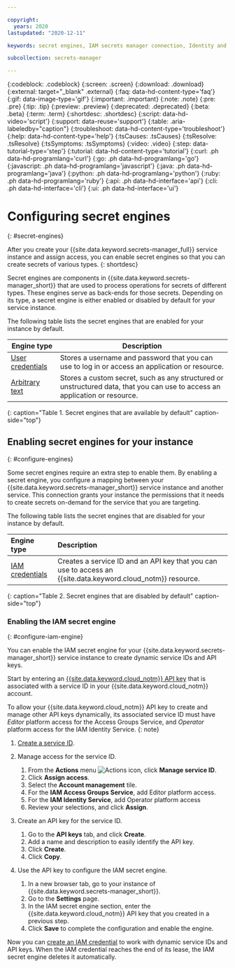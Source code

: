 ```yaml
---

copyright:
  years: 2020
lastupdated: "2020-12-11"

keywords: secret engines, IAM secrets manager connection, Identity and access management, vault engine, dynamic secrets

subcollection: secrets-manager

---
```


{:codeblock: .codeblock}
{:screen: .screen}
{:download: .download}
{:external: target="_blank" .external}
{:faq: data-hd-content-type='faq'}
{:gif: data-image-type='gif'}
{:important: .important}
{:note: .note}
{:pre: .pre}
{:tip: .tip}
{:preview: .preview}
{:deprecated: .deprecated}
{:beta: .beta}
{:term: .term}
{:shortdesc: .shortdesc}
{:script: data-hd-video='script'}
{:support: data-reuse='support'}
{:table: .aria-labeledby="caption"}
{:troubleshoot: data-hd-content-type='troubleshoot'}
{:help: data-hd-content-type='help'}
{:tsCauses: .tsCauses}
{:tsResolve: .tsResolve}
{:tsSymptoms: .tsSymptoms}
{:video: .video}
{:step: data-tutorial-type='step'}
{:tutorial: data-hd-content-type='tutorial'}
{:curl: .ph data-hd-programlang='curl'}
{:go: .ph data-hd-programlang='go'} 
{:javascript: .ph data-hd-programlang='javascript'}
{:java: .ph data-hd-programlang='java'}
{:python: .ph data-hd-programlang='python'}
{:ruby: .ph data-hd-programlang='ruby'}
{:api: .ph data-hd-interface='api'}
{:cli: .ph data-hd-interface='cli'}
{:ui: .ph data-hd-interface='ui'}

# Configuring secret engines
{: #secret-engines}

After you create your {{site.data.keyword.secrets-manager_full}} service instance and assign access, you can enable secret engines so that you can create secrets of various types.
{: shortdesc} 

Secret engines are components in {{site.data.keyword.secrets-manager_short}} that are used to process operations for secrets of different types. These engines serve as back-ends for those secrets. Depending on its type, a secret engine is either enabled or disabled by default for your service instance. 

The following table lists the secret engines that are enabled for your instance by default.

| Engine type  | Description |
| ---- | ---- |
| [User credentials](/docs/secrets-manager?topic=secrets-manager-secret-basics#user-credentials) | Stores a username and password that you can use to log in or access an application or resource. |
| [Arbitrary text](/docs/secrets-manager?topic=secrets-manager-secret-basics#arbitrary-text) | Stores a custom secret, such as any structured or unstructured data, that you can use to access an application or resource. |
{: caption="Table 1. Secret engines that are available by default" caption-side="top"}



## Enabling secret engines for your instance
{: #configure-engines}

Some secret engines require an extra step to enable them. By enabling a secret engine, you configure a mapping between your {{site.data.keyword.secrets-manager_short}} service instance and another service. This connection grants your instance the permissions that it needs to create secrets on-demand for the service that you are targeting.

The following table lists the secret engines that are disabled for your instance by default.

| Engine type | Description |
|:------------|:------------|
| [IAM credentials](/docs/secrets-manager?topic=secrets-manager-secret-basics#iam-credentials) | Creates a service ID and an API key that you can use to access an {{site.data.keyword.cloud_notm}} resource. |
{: caption="Table 2. Secret engines that are disabled by default" caption-side="top"}

### Enabling the IAM secret engine
{: #configure-iam-engine}

You can enable the IAM secret engine for your {{site.data.keyword.secrets-manager_short}} service instance to create dynamic service IDs and API keys.

Start by entering an [{{site.data.keyword.cloud_notm}} API key](/docs/account?topic=account-serviceidapikeys) that is associated with a service ID in your {{site.data.keyword.cloud_notm}} account.

To allow your {{site.data.keyword.cloud_notm}} API key to create and manage other API keys dynamically, its associated service ID must have _Editor_ platform access for the Access Groups Service, and _Operator_ platform access for the IAM Identity Service.
{: note}

1. [Create a service ID](/docs/account?topic=account-serviceidapikeys).
2. Manage access for the service ID.

   1. From the **Actions** menu ![Actions icon](../../icons/actions-icon-vertical.svg), click **Manage service ID**.
   2. Click **Assign access**.
   3. Select the **Account management** tile.
   4. For the **IAM Access Groups Service**, add Editor platform access.
   5. For the **IAM Identity Service**, add Operator platform access
   6. Review your selections, and click **Assign**.
3. Create an API key for the service ID.
   
   1. Go to the **API keys** tab, and click **Create**. 
   2. Add a name and description to easily identify the API key.
   3. Click **Create**. 
   4. Click **Copy**.
4. Use the API key to configure the IAM secret engine.

   1. In a new browser tab, go to your instance of {{site.data.keyword.secrets-manager_short}}.
   2. Go to the **Settings** page.
   3. In the IAM secret engine section, enter the {{site.data.keyword.cloud_notm}} API key that you created in a previous step.
   4. Click **Save** to complete the configuration and enable the engine.

Now you can [create an IAM credential](/docs/secrets-manager?topic=secrets-manager-store-secrets#iam-credentials-ui) to work with dynamic service IDs and API keys. When the IAM credential reaches the end of its lease, the IAM secret engine deletes it automatically.

</staging>
